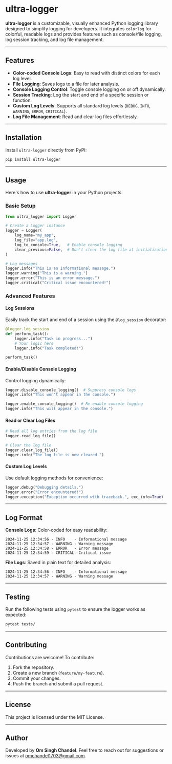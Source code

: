 # **ultra-logger**

**ultra-logger** is a customizable, visually enhanced Python logging library designed to simplify logging for developers. It integrates `colorlog` for colorful, readable logs and provides features such as console/file logging, log session tracking, and log file management.

---

## **Features**

- **Color-coded Console Logs**: Easy to read with distinct colors for each log level.
- **File Logging**: Saves logs to a file for later analysis.
- **Console Logging Control**: Toggle console logging on or off dynamically.
- **Session Tracking**: Log the start and end of a specific session or function.
- **Custom Log Levels**: Supports all standard log levels (`DEBUG`, `INFO`, `WARNING`, `ERROR`, `CRITICAL`).
- **Log File Management**: Read and clear log files effortlessly.

---

## **Installation**

Install `ultra-logger` directly from PyPI:

```bash
pip install ultra-logger
```

---

## **Usage**

Here's how to use **ultra-logger** in your Python projects:

### **Basic Setup**

```python
from ultra_logger import Logger

# Create a Logger instance
logger = Logger(
    log_name="my_app",
    log_file="app.log",
    log_to_console=True,   # Enable console logging
    clear_previous=False,  # Don't clear the log file at initialization
)

# Log messages
logger.info("This is an informational message.")
logger.warning("This is a warning.")
logger.error("This is an error message.")
logger.critical("Critical issue encountered!")
```

### **Advanced Features**

#### **Log Sessions**

Easily track the start and end of a session using the `@log_session` decorator:

```python
@logger.log_session
def perform_task():
    logger.info("Task in progress...")
    # Your logic here
    logger.info("Task completed!")

perform_task()
```

#### **Enable/Disable Console Logging**

Control logging dynamically:

```python
logger.disable_console_logging()  # Suppress console logs
logger.info("This won't appear in the console.")

logger.enable_console_logging()  # Re-enable console logging
logger.info("This will appear in the console.")
```

#### **Read or Clear Log Files**

```python
# Read all log entries from the log file
logger.read_log_file()

# Clear the log file
logger.clear_log_file()
logger.info("The log file is now cleared.")
```

#### **Custom Log Levels**

Use default logging methods for convenience:

```python
logger.debug("Debugging details.")
logger.error("Error encountered!")
logger.exception("Exception occurred with traceback.", exc_info=True)
```

---

## **Log Format**

**Console Logs**: Color-coded for easy readability:

```
2024-11-25 12:34:56 - INFO    - Informational message
2024-11-25 12:34:57 - WARNING - Warning message
2024-11-25 12:34:58 - ERROR   - Error message
2024-11-25 12:34:59 - CRITICAL- Critical issue
```

**File Logs**: Saved in plain text for detailed analysis:

```
2024-11-25 12:34:56 - INFO    - Informational message
2024-11-25 12:34:57 - WARNING - Warning message
```

---

## **Testing**

Run the following tests using `pytest` to ensure the logger works as expected:

```bash
pytest tests/
```

---

## **Contributing**

Contributions are welcome! To contribute:

1. Fork the repository.
2. Create a new branch (`feature/my-feature`).
3. Commit your changes.
4. Push the branch and submit a pull request.

---

## **License**

This project is licensed under the MIT License.

---

## **Author**

Developed by **Om Singh Chandel**. Feel free to reach out for suggestions or issues at [omchandel1703@gmail.com](mailto:omchandel1703@gmail.com).
